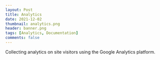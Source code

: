 ```yaml
---
layout: Post
title: Analytics
date: 2021-12-02
thumbnail: analytics.png
header: banner.png
tags: [Analytics, Documentation]
comments: false
---
```

Collecting analytics on site visitors using the Google Analytics platform.
